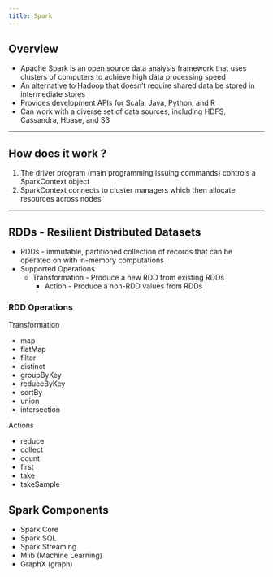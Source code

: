 ```yaml
---
title: Spark
---
```


## Overview

* Apache Spark is an open source data analysis framework that uses clusters of computers to achieve high data processing speed
* An alternative to Hadoop that doesn’t require shared data be stored in intermediate stores
* Provides development APIs for Scala, Java, Python, and R
* Can work with a diverse set of data sources, including HDFS, Cassandra, Hbase, and S3

---

## How does it work ?

1. The driver program (main programming issuing commands) controls a SparkContext object 
2. SparkContext connects to cluster managers which then allocate resources across nodes

---

## RDDs - Resilient Distributed Datasets

* RDDs - immutable, partitioned collection of records that can be operated on with in-memory computations
* Supported Operations
  * Transformation - Produce a new RDD from existing RDDs
    * Action - Produce a non-RDD values from RDDs

### RDD Operations

Transformation
* map
* flatMap
* filter
* distinct
* groupByKey
* reduceByKey
* sortBy
* union
* intersection

Actions
* reduce
* collect
* count
* first
* take
* takeSample

## Spark Components

* Spark Core
* Spark SQL
* Spark Streaming
* Mlib (Machine Learning)
* GraphX (graph)